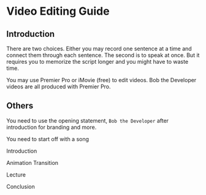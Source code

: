 # Video Editing Guide

## Introduction
There are two choices. Either you may record one sentence at a time and connect them through each sentence. The second is to speak at once. But it requires you to memorize the script longer and you might have to waste time.

You may use Premier Pro or iMovie (free) to edit videos. Bob the Developer videos are all produced with Premier Pro.

## Others
You need to use the opening statement, `Bob the Developer` after introduction for branding and more.

You need to start off with a song

Introduction

Animation Transition

Lecture

Conclusion
